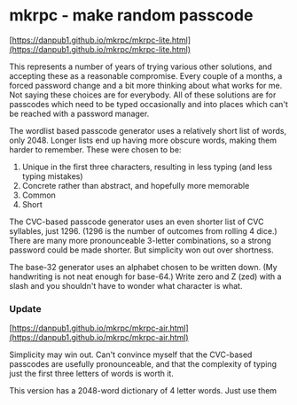 # mkrpc - make random passcode
[https://danpub1.github.io/mkrpc/mkrpc-lite.html](https://danpub1.github.io/mkrpc/mkrpc-lite.html)

This represents a number of years of trying various other solutions, and accepting these as a reasonable compromise.
Every couple of a months, a forced password change and a bit more thinking about what works for me.
Not saying these choices are for everybody.
All of these solutions are for passcodes which need to be typed occasionally and into places which can't be reached with a password manager.

The wordlist based passcode generator uses a relatively short list of words, only 2048.
Longer lists end up having more obscure words, making them harder to remember.
These were chosen to be:
1. Unique in the first three characters, resulting in less typing (and less typing mistakes)
1. Concrete rather than abstract, and hopefully more memorable
2. Common
3. Short

The CVC-based passcode generator uses an even shorter list of CVC syllables, just 1296.
(1296 is the number of outcomes from rolling 4 dice.)
There are many more pronounceable 3-letter combinations, so a strong password could be made shorter.
But simplicity won out over shortness.

The base-32 generator uses an alphabet chosen to be written down.
(My handwriting is not neat enough for base-64.)
Write zero and Z (zed) with a slash and you shouldn't have to wonder what character is what.

### Update
[https://danpub1.github.io/mkrpc/mkrpc-air.html](https://danpub1.github.io/mkrpc/mkrpc-air.html)

Simplicity may win out.  Can't convince myself that the CVC-based passcodes are usefully pronounceable, and that the complexity of typing just the first three letters of words is worth it.

This version has a 2048-word dictionary of 4 letter words.  Just use them
